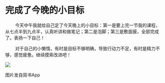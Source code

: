 
# 完成了今晚的小目标

        今天中午我就给自己定了今天晚上的小目标：第一是要上完一节我的课程，从七点半到九点半，认真听讲和做笔记；第二是泡脚；第三是敷面膜，全部完成了。表扬一下自己！

        对于自己的小懒惰，有时是目标不够明确，导致行动力不足，有时是精力不够，感觉疲惫。继续摸索改进吧！

![](http://upload-images.jianshu.io/upload_images/3910675-bb429514ca870647.jpg?imageMogr2/auto-orient/strip%7CimageView2/2/w/1080/q/50)  

图片发自简书App